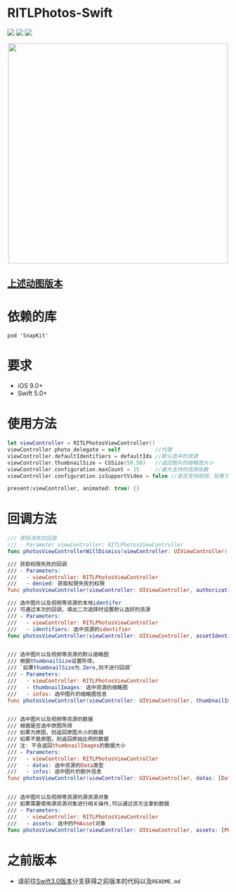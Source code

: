 # RITLPhotos-Swift
![](https://img.shields.io/badge/platform-iOS-orange.svg)
![](https://img.shields.io/badge/language-Swift-orange.svg)
![](https://img.shields.io/badge/support-iOS9+-blue.svg)
<div align="center"><img src="https://github.com/RITL/Swift-RITLImagePickerDemo/blob/master/RITLImagePicker-Swift/RITLPhotos.gif" height=500></img></div>

## [上述动图版本](https://github.com/RITL/Swift-RITLImagePickerDemo/tree/version2.1)

# 依赖的库
```
pod 'SnapKit'
```

# 要求
- iOS 9.0+
- Swift 5.0+

# 使用方法
```Swift
let viewController = RITLPhotosViewController()
viewController.photo_delegate = self           //代理
viewController.defaultIdentifiers = defaultIds //默认选中的资源
viewController.thumbnailSize = CGSize(50,50)   //返回图片的缩略图大小
viewController.configuration.maxCount = 15     //最大支持的选择张数
viewController.configuration.isSupportVideo = false //是否支持视频，如果为false,则视频资源不能被选中

present(viewController, animated: true) {}
```

# 回调方法
``` Swift
/// 即将消失的回调
/// - Parameter viewController: RITLPhotosViewController
func photosViewControllerWillDismiss(viewController: UIViewController)

/// 获取权限失败的回调
/// - Parameters:
///   - viewController: RITLPhotosViewController
///   - denied: 获取权限失败的权限
func photosViewController(viewController: UIViewController, authorization denied: PHAuthorizationStatus)

/// 选中图片以及视频等资源的本地identifer
/// 可通过本次的回调，填出二次选择时设置默认选好的资源
/// - Parameters:
///   - viewController: RITLPhotosViewController
///   - identifiers: 选中资源的identifier
func photosViewController(viewController: UIViewController, assetIdentifiers identifiers: [String])


/// 选中图片以及视频等资源的默认缩略图
/// 根据thumbnailSize设置所得，
/// `如果thumbnailSize为.Zero,则不进行回调`
/// - Parameters:
///   - viewController: RITLPhotosViewController
///   - thumbnailImages: 选中资源的缩略图
///   - infos: 选中图片的缩略图信息
func photosViewController(viewController: UIViewController, thumbnailImages: [UIImage], infos: [[AnyHashable : Any]])


/// 选中图片以及视频等资源的数据
/// 根据是否选中原图所得
/// 如果为原图，则返回原图大小的数据
/// 如果不是原图，则返回原始比例的数据
/// 注: 不会返回thumbnailImages的数据大小
/// - Parameters:
///   - viewController: RITLPhotosViewController
///   - datas: 选中资源的Data类型
///   - infos: 选中图片的额外信息
func photosViewController(viewController: UIViewController, datas: [Data], infos: [[AnyHashable : Any]])


/// 选中图片以及视频等资源的源资源对象
/// 如果需要使用源资源对象进行相关操作,可以通过该方法拿到数据
/// - Parameters:
///   - viewController: RITLPhotosViewController
///   - assets: 选中的PHAsset对象
func photosViewController(viewController: UIViewController, assets: [PHAsset])
```

# 之前版本

- 请前往[Swift3.0版本](https://github.com/RITL/Swift-RITLImagePickerDemo/tree/swift3.0)分支获得之前版本的代码以及`README.md`
